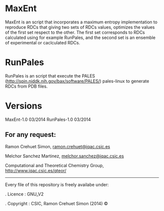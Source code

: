 MaxEnt
======

MaxEnt is an script that incorporates a maximum entropy implementation to reproduce RDCs that giving two sets of RDCs values, optimizes the values of the first set respect to the other. The first set corresponds to RDCs calculated using for example RunPales, and the second set is an ensemble of experimental or caclculated RDCs.

RunPales
========

RunPales is an script that execute the PALES (http://spin.niddk.nih.gov/bax/software/PALES/) pales-linux to
generate RDCs from PDB files.


Versions
=========
MaxEnt-1.0   03/2014
RunPales-1.0 03/2014


For any request:
-----------------

Ramon Crehuet Simon, ramon.crehuet@iqac.csic.es

Melchor Sanchez Martinez, melchor.sanchez@iqac.csic.es

Computational and Theoretical Chemistry Group, http://www.iqac.csic.es/qteor/


----------------------------------------------------------
 Every file of this repository is freely availabe under:
 
 . Licence   : GNU_V2   
 
 . Copyright : CSIC, Ramon Crehuet Simon (2014) © 
 
                                 


